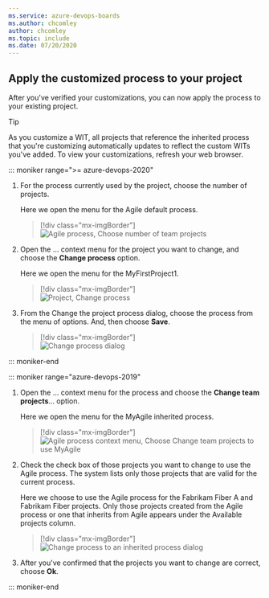 ```yaml
---
ms.service: azure-devops-boards
ms.author: chcomley
author: chcomley
ms.topic: include
ms.date: 07/20/2020
---
```


<a id="change-inherited-process"></a>

## Apply the customized process to your project 

After you've verified your customizations, you can now apply the process to your existing project. 

> [!TIP]    
> As you customize a WIT, all projects that reference the inherited process that you're customizing automatically updates to reflect the custom WITs you've added. To view your customizations, refresh your web browser.

::: moniker range=">= azure-devops-2020"

1. For the process currently used by the project, choose the number of projects. 

	Here we open the menu for the Agile default process. 

	> [!div class="mx-imgBorder"]  
	> ![Agile process, Choose number of team projects](/azure/devops/organizations/settings/work/media/process/choose-process-team-projects.png) 

1. Open the &hellip; context menu for the project you want to change,  and choose the **Change process** option. 

	Here we open the menu for the MyFirstProject1. 

	> [!div class="mx-imgBorder"]  
	> ![Project, Change process](/azure/devops/organizations/settings/work/media/process/choose-change-process.png) 

1. From the Change the project process dialog, choose the process from the menu of options. And, then choose **Save**.

	> [!div class="mx-imgBorder"]  
	> ![Change process dialog](/azure/devops/organizations/settings/work/media/process/change-project-process-inherited-agile.png) 

::: moniker-end

::: moniker range="azure-devops-2019"

1. Open the &hellip; context menu for the process and choose the **Change team projects**&hellip; option. 

	Here we open the menu for the MyAgile inherited process. 

	> [!div class="mx-imgBorder"]  
	> ![Agile process context menu, Choose Change team projects to use MyAgile](/azure/devops/organizations/settings/work/media/process/add-custom-change-process.png) 

1. Check the check box of those projects you want to change to use the Agile process. The system lists only those projects that are valid for the current process.	

	Here we choose to use the Agile process for the Fabrikam Fiber A and Fabrikam Fiber projects.  Only those projects created from the Agile process or one that inherits from Agile appears under the Available projects column. 
  
	> [!div class="mx-imgBorder"]  
	> ![Change process to an inherited process dialog](/azure/devops/organizations/settings/work/media/process/customize-change-process-dialog.png) 

1. After  you've confirmed that the projects you want to change are correct, choose **Ok**. 

::: moniker-end

